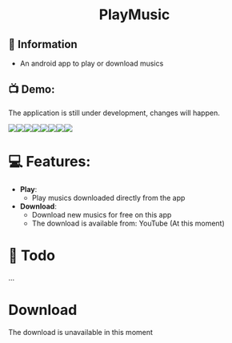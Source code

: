 <h1 align="center">PlayMusic</h1>
  
## 📗 Information

* An android app to play or download musics

## 📺 Demo:
The application is still under development, changes will happen.

<img src="https://i.imgur.com/BrF6MW1.png"><img src="https://i.imgur.com/oTX5O92.png"><img src="https://i.imgur.com/BqvBk0V.png"><img src="https://i.imgur.com/gYekBfK.png"><img src="https://i.imgur.com/BJgtdjv.png"><img src="https://i.imgur.com/dtUeAuc.png"><img src="https://i.imgur.com/UbDGpqb.png"><img src="https://i.imgur.com/WjunyvP.png">

# 💻 Features:
- **Play**:
  - Play musics downloaded directly from the app
- **Download**:
  - Download new musics for free on this app
  - The download is available from: YouTube (At this moment)

# 🔨 Todo

...

# Download

The download is unavailable in this moment
